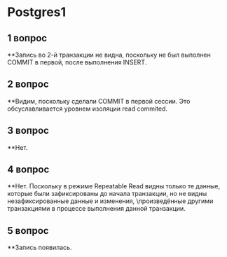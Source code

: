# Postgres1
## 1 вопрос ##
**Запись во 2-й транзакции не видна, поскольку не был выполнен COMMIT в первой, после выполнения INSERT.

## 2 вопрос ##
**Видим, поскольку сделали COMMIT в первой сессии. Это обсуславливается уровнем изоляции read commited.

## 3 вопрос ##
**Нет.

## 4 вопрос ##
**Нет. Поскольку в режиме Repeatable Read видны только те данные, которые были зафиксированы до начала транзакции, но не видны незафиксированные данные и изменения, \произведённые другими транзакциями в процессе выполнения данной транзакции.

## 5 вопрос ##
**Запись появилась.